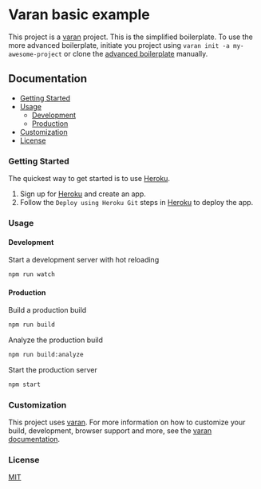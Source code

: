 # Varan basic example

This project is a [varan][varan-url] project. This is the simplified boilerplate. To use the more advanced boilerplate, initiate you project using `varan init -a my-awesome-project` or clone the [advanced boilerplate][varan-advanced-boilerplate-url] manually.

## Documentation

* [Getting Started](#getting-started)
* [Usage](#usage)
  * [Development](#usage-development)
  * [Production](#usage-production)
* [Customization](#customization)
* [License](#license)

<a id="getting-started"></a>
### Getting Started

The quickest way to get started is to use [Heroku][heroku-url].

1. Sign up for [Heroku][heroku-url] and create an app.
2. Follow the `Deploy using Heroku Git` steps in [Heroku][heroku-url] to deploy the app. 

<a id="usage"></a>
### Usage

<a id="usage-development"></a>
#### Development

Start a development server with hot reloading

```bash
npm run watch
```

<a id="usage-production"></a>
#### Production

Build a production build

```bash
npm run build
```

Analyze the production build

```bash
npm run build:analyze
```

Start the production server

```bash
npm start
```

<a id="customization"></a>
### Customization

This project uses [varan][varan-url].
For more information on how to customize your build, development, browser support and more, see the [varan documentation][varan-url].

<a id="license"></a>
### License

  [MIT](LICENSE.md)

[varan-url]: https://github.com/ersims/varan
[varan-advanced-boilerplate-url]: https://github.com/ersims/varan-boilerplate
[heroku-url]: https://dashboard.heroku.com
